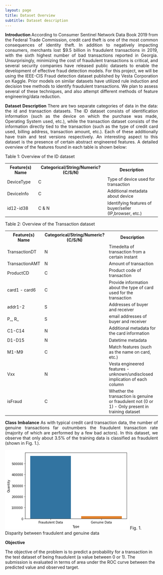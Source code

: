 ```yaml
---
layout: page
title: Dataset Overview
subtitle: Dataset description
---
```



<p style="text-align: justify;">
 <b>Introduction </b> 
According to Consumer Sentinel Network Data Book 2019 from the Federal Trade Commission, credit card theft is one of the most common consequences of identity theft. In addition to negatively impacting consumers, merchants lost $9.5 billion in fraudulent transactions in 2019, with the sixth highest number of bad transactions reported in Georgia. Unsurprisingly, minimizing the cost of fraudulent transactions is critical, and several security companies have released public datasets to enable the development of effective fraud detection models. For this project, we will be using the IEEE-CIS Fraud detection dataset published by Vesta Corporation on Kaggle. Prior models on similar datasets have utilized rule induction and decision tree methods to identify fraudulent transactions. We plan to assess several of these techniques, and also attempt different methods of feature engineering/data reduction. </p>

<p style="text-align: justify;">
 <b>Dataset Description </b> 
There are two separate categories of data in the data: the id and transaction datasets. The ID dataset consists of identification information (such as the device on which the purchase was made, Operating System used, etc.), while the transaction dataset consists of the information directly tied to the transaction (such as the type of credit card used, billing address, transaction amount, etc.). Each of these additionally have train and test versions respectively. An interesting aspect to this dataset is the presence of certain abstract engineered features. A detailed overview of the features found in each table is shown below:
</p>

Table 1: Overview of the ID dataset

<table style="width:100%">
  <tr>
    <th>Feature(s) Name</th>
    <th>Categorical/String/Numeric? (C/S/N)</th>
    <th>Description</th>
  </tr>
  <tr>
    <td>DeviceType</td>
    <td>C</td>
    <td>Type of device used for transaction</td>
  </tr>
  <tr>
    <td>DeviceInfo</td>
    <td>C</td>
    <td>Additional metadata about device</td>
  </tr>
  <tr>
    <td>id12-id38</td>
    <td>C & N</td>
    <td>Identifying features of buyer/seller (IP,browser, etc.)</td>
  </tr>
</table>

Table 2: Overview of the Transaction dataset

<table style="width:100%">
  <tr>
    <th>Feature(s) Name</th>
    <th>Categorical/String/Numeric? (C/S/N)</th>
    <th>Description</th>
  </tr>
  <tr>
    <td>TransactionDT</td>
    <td>N</td>
    <td>Timedelta of transaction from a certain instant</td>
  </tr>
  <tr>
    <td>TransactionAMT</td>
    <td>N</td>
    <td>Amount of transaction</td>
  </tr>
  <tr>
    <td>ProductCD</td>
    <td>C</td>
    <td>Product code of transaction</td>
  </tr>
  <tr>
    <td>card1 - card6</td>
    <td>C</td>
    <td>Provide information about the type of card used for the transaction</td>
  </tr>
  <tr>
    <td>addr1-2</td>
    <td>S</td>
    <td>Addresses of buyer and receiver</td>
  </tr>  
  <tr>
    <td>P_, R_</td>
    <td>S</td>
    <td>email addresses of buyer and receiver</td>
  </tr>
  <tr>
    <td>C1-C14</td>
    <td>N</td>
    <td>Additional metadata for the card information</td>
  </tr>
  <tr>
    <td>D1-D15</td>
    <td>N</td>
    <td>Datetime metadata</td>
  </tr>
  <tr>
    <td>M1-M9</td>
    <td>C</td>
    <td>Match features (such as the name on card, etc.)</td>
  </tr>
  <tr>
    <td>Vxx</td>
    <td>N</td>
    <td>Vesta engineered features - unknown/undisclosed implication of each column</td>
  </tr>
  <tr>
    <td>isFraud</td>
    <td>C</td>
    <td>Whether the transaction is genuine or fraudulent not (0 or 1) - Only present in training dataset</td>
  </tr>
  
</table>

<p style="text-align: justify;">
 <b>Class Imbalance</b> 
 As with typical credit card transaction data, the number of genuine transactions far outnumbers the fraudulent transaction rate (majority of which are performed by a few bad actors). In this dataset, we observe that only about 3.5% of the training data is classified as fraudulent (shown in Fig. 1.).

![Img](assets/img/Fraudulent_genuine.PNG)
 Fig. 1. Disparity between fraudulent and genuine data

</p>

<p style="text-align: justify;">
<b>Objective</b> 

The objective of the problem is to predict a probability for a transaction in the test dataset of being fraudulent (a value between 0 or 1). The submission is evaluated in terms of area under the ROC curve between the predicted value and observed target.
</p>


